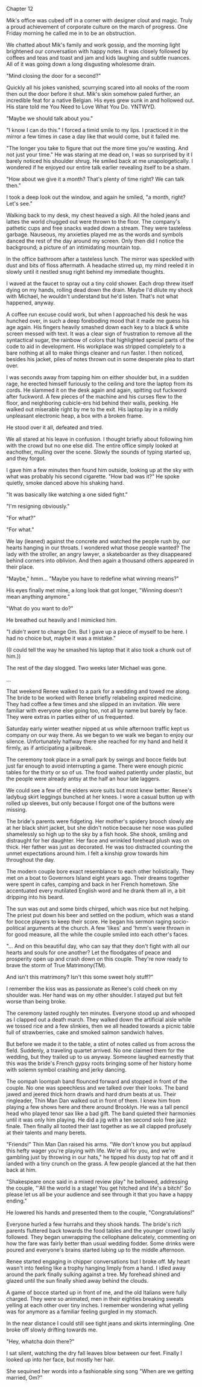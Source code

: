 Chapter 12

Mik's office was cubed off in a corner with designer clout and magic. Truly a proud achievement of corporate culture on the march of progress. One Friday morning he called me in to be an obstruction.

We chatted about Mik's family and work gossip, and the morning light brightened our conversation with happy notes. It was closely followed by coffees and teas and toast and jam and kids laughing and subtle nuances. All of it was going down a long disgusting wholesome drain.

"Mind closing the door for a second?"

Quickly all his jokes vanished, scurrying scared into all nooks of the room then out the door before it shut. Mik's skin somehow paled further, an incredible feat for a native Belgian. His eyes grew sunk in and hollowed out. His stare told me You Need to Love What You Do. YNTWYD.

"Maybe we should talk about you."

"I know I can do this." I forced a timid smile to my lips. I practiced it in the mirror a few times in case a day like that would come, but it failed me.

"The longer you take to figure that out the more time you're wasting. And not just your time." He was staring at me dead on, I was so surprised by it I barely noticed his shoulder shrug. He smiled back at me unapologetically. I wondered if he enjoyed our entire talk earlier revealing itself to be a sham.

"How about we give it a month? That's plenty of time right? We can talk then."

I took a deep look out the window, and again he smiled, "a month, right? Let's see."

Walking back to my desk, my chest heaved a sigh. All the holed jeans and lattes the world chugged out were thrown to the floor. The company's pathetic cups and free snacks waded down a stream. They were tasteless garbage. Nauseous, my anxieties played me as the words and symbols danced the rest of the day around my screen. Only then did I notice the background; a picture of an intimidating mountain top.

In the office bathroom after a tasteless lunch. The mirror was speckled with dust and bits of floss aftermath. A headache stirred up, my mind reeled it in slowly until it nestled snug right behind my immediate thoughts.

I waved at the faucet to spray out a tiny cold shower. Each drop threw itself dying on my hands, rolling dead down the drain. Maybe I'd dilute my shock with Michael, he wouldn't understand but he'd listen. That's not what happened, anyway.

A coffee run excuse could work, but when I approached his desk he was hunched over, in such a deep foreboding mood that it made me guess his age again. His fingers heavily smashed down each key to a black & white screen messed with text. It was a clear sign of frustration to remove all the syntactical sugar, the rainbow of colors that highlighted special parts of the code to aid in development. His workplace was stripped completely to a bare nothing at all to make things cleaner and run faster. I then noticed, besides his jacket, piles of notes thrown out in some desperate plea to start over.

I was seconds away from tapping him on either shoulder but, in a sudden rage, he erected himself furiously to the ceiling and tore the laptop from its cords. He slammed it on the desk again and again, spitting out fuckword after fuckword. A few pieces of the machine and his curses flew to the floor, and neighboring cubicle-ers hid behind their walls, peeking. He walked out miserable right by me to the exit. His laptop lay in a mildly unpleasant electronic heap, a box with a broken frame.

He stood over it all, defeated and tried.

We all stared at his leave in confusion. I thought briefly about following him with the crowd but no one else did. The entire office simply looked at eachother, mulling over the scene. Slowly the sounds of typing started up, and they forgot.

I gave him a few minutes then found him outside, looking up at the sky with what was probably his second cigarette. "How bad was it?" He spoke quietly, smoke danced above his shaking hand.

"It was basically like watching a one sided fight."

"I'm resigning obviously."

"For what?"

"For what."

We lay (leaned) against the concrete and watched the people rush by, our hearts hanging in our throats. I wondered what those people wanted? The lady with the stroller, an angry lawyer, a skateboarder as they disappeared behind corners into oblivion. And then again a thousand others appeared in their place.

"Maybe," hmm... "Maybe you have to redefine what winning means?"

His eyes finally met mine, a long look that got longer, "Winning doesn't mean anything anymore."

"What do you want to do?"

He breathed out heavily and I mimicked him.

"I _didn't want_ to change Om. But I gave up a piece of myself to be here. I had no choice but, maybe it was a mistake."

((I could tell the way he smashed his laptop that it also took a chunk out of him.))

The rest of the day slogged. Two weeks later Michael was gone.

...

That weekend Renee walked to a park for a wedding and towed me along. The bride to be worked with Renee briefly relabeling expired medicine. They had coffee a few times and she slipped in an invitation. We were familiar with everyone else going too, not all by name but barely by face. They were extras in parties either of us frequented.

Saturday early winter weather nipped at us while afternoon traffic kept us company on our way there. As we began to we walk we began to enjoy our silence. Unfortunately halfway there she reached for my hand and held it firmly, as if anticipating a jailbreak.

The ceremony took place in a small park by swings and bocce fields but just far enough to avoid interrupting a game. There were enough picnic tables for the thirty or so of us. The food waited patiently under plastic, but the people were already antsy at the half an hour late laggers.

We could see a few of the elders wore suits but most knew better. Renee's ladybug skirt leggings bunched at her knees. I wore a casual button up with rolled up sleeves, but only because I forgot one of the buttons were missing.

The bride's parents were fidgeting. Her mother's spidery brooch slowly ate at her black shirt jacket, but she didn't notice because her nose was pulled shamelessly so high up to the sky by a fish hook. She shook, smiling and distraught for her daughter. Her face and wrinkled forehead plush was on thick. Her father was just as decorated. He was too distracted counting the unmet expectations around him. I felt a kinship grow towards him throughout the day.

The modern couple bore exact resemblance to each other holistically. They met on a boat to Governors Island eight years ago. Their dreams together were spent in cafes, camping and back in her French hometown. She accentuated every mutilated English word and he drank them all in, a bit dripping into his beard. 

The sun was out and some birds chirped, which was nice but not helping. The priest put down his beer and settled on the podium, which was a stand for bocce players to keep their score. He began his sermon raging socio-political arguments at the church. A few 'likes' and 'hmm's were thrown in for good measure, all the while the couple smiled into each other's faces.

"... And on this beautiful day, who can say that they don't fight with all our hearts and souls for one another? Let the floodgates of peace and prosperity open up and crash down on this couple. They're now ready to brave the storm of True Matrimony(TM).

And isn't this matrimony? Isn't this some sweet holy stuff?"

I remember the kiss was as passionate as Renee's cold cheek on my shoulder was. Her hand was on my other shoulder. I stayed put but felt worse than being broke. 

The ceremony lasted roughly ten minutes. Everyone stood up and whooped as I clapped out a death march. They walked down the artificial aisle while we tossed rice and a few slinkies, then we all headed towards a picnic table full of strawberries, cake and smoked salmon sandwich halves.

But before we made it to the table, a stint of notes called us from across the field. Suddenly, a traveling quartet arrived. No one claimed them for the wedding, but they trailed up to us anyway. Someone laughed earnestly that this was the bride's French gypsy roots bringing some of her history home with solemn symbol crashing and jerky dancing.

The oompah loompah band flounced forward and stopped in front of the couple. No one was speechless and we talked over their looks. The band jawed and jeered thick horn drawls and hard drum beats at us. Their ringleader, Thin Man Dan walked out in front of them. I knew him from playing a few shows here and there around Brooklyn. He was a tall pencil head who played tenor sax like a bad gift. The band quieted their harmonies until it was only him playing. He did a jig with a ten second solo free jazz finale. Then finally all tooted their last together as we all clapped profusely at their talents and many berets.

"Friends!" Thin Man Dan raised his arms. "We don't know you but applaud this hefty wager you're playing with life. We're all for you, and we're gambling just by throwing in our hats," he tipped his dusty top hat off and it landed with a tiny crunch on the grass. A few people glanced at the hat then back at him.

"Shakespeare once said in a mixed review play" he bellowed, addressing the couple, "'All the world is a stage! You get hitched and life's a bitch!' So please let us all be your audience and see through it that you have a happy ending."

He lowered his hands and presented them to the couple, "Congratulations!"

Everyone hurled a few hurrahs and they shook hands. The bride's rich parents fluttered back towards the food tables and the younger crowd lazily followed. They began unwrapping the cellophane delicately, commenting on how the fare was fairly better than usual wedding fodder. Some drinks were poured and everyone's brains started lubing up to the middle afternoon.

Renee started engaging in chipper conversations but I broke off. My heart wasn't into feeling like a trophy hanging limply from a hand. I idled away around the park finally sulking against a tree. My forehead shined and glazed until the sun finally shied away behind the clouds.

A game of bocce started up in front of me, and the old Italians were fully charged. They were so animated, men in their eighties breaking sweats yelling at each other over tiny inches. I remember wondering what yelling was for anymore as a familiar feeling gurgled in my stomach.

In the near distance I could still see tight jeans and skirts intermingling. One broke off slowly drifting towards me.

"Hey, whatcha doin there?"

I sat silent, watching the dry fall leaves blow between our feet. Finally I looked up into her face, but mostly her hair.

She sequined her words into a fashionable sing song "When are we getting married, Om?"
